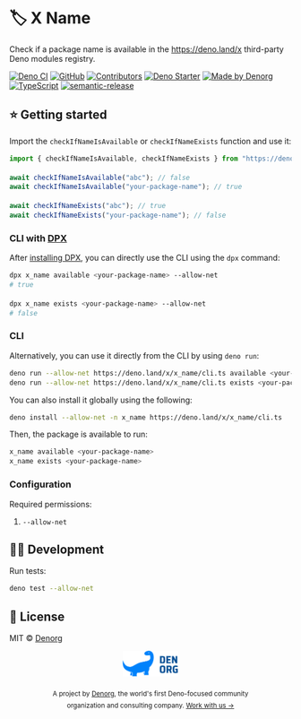 # 🏷️ X Name

Check if a package name is available in the https://deno.land/x third-party Deno modules registry.

[![Deno CI](https://github.com/denorg/x-name/workflows/Deno%20CI/badge.svg)](https://github.com/denorg/x-name/actions)
[![GitHub](https://img.shields.io/github/license/denorg/x-name)](https://github.com/denorg/x-name/blob/master/LICENSE)
[![Contributors](https://img.shields.io/github/contributors/denorg/x-name)](https://github.com/denorg/x-name/graphs/contributors)
[![Deno Starter](https://img.shields.io/badge/deno-starter-brightgreen)](https://denorg.github.io/starter/)
[![Made by Denorg](https://img.shields.io/badge/made%20by-denorg-0082fb)](https://github.com/denorg)
[![TypeScript](https://img.shields.io/badge/types-TypeScript-blue)](https://github.com/denorg/x-name)
[![semantic-release](https://img.shields.io/badge/%20%20%F0%9F%93%A6%F0%9F%9A%80-semantic--release-e10079.svg)](https://github.com/semantic-release/semantic-release)

## ⭐ Getting started

Import the `checkIfNameIsAvailable` or `checkIfNameExists` function and use it:

```ts
import { checkIfNameIsAvailable, checkIfNameExists } from "https://deno.land/x/x_name/mod.ts";

await checkIfNameIsAvailable("abc"); // false
await checkIfNameIsAvailable("your-package-name"); // true

await checkIfNameExists("abc"); // true
await checkIfNameExists("your-package-name"); // false
```

### CLI with [DPX](https://github.com/denorg/dpx)

After [installing DPX](https://github.com/denorg/dpx), you can directly use the CLI using the `dpx` command:

```bash
dpx x_name available <your-package-name> --allow-net
# true

dpx x_name exists <your-package-name> --allow-net
# false
```

### CLI

Alternatively, you can use it directly from the CLI by using `deno run`:

```bash
deno run --allow-net https://deno.land/x/x_name/cli.ts available <your-package-name>
deno run --allow-net https://deno.land/x/x_name/cli.ts exists <your-package-name>
```

You can also install it globally using the following:

```bash
deno install --allow-net -n x_name https://deno.land/x/x_name/cli.ts
```

Then, the package is available to run:

```bash
x_name available <your-package-name>
x_name exists <your-package-name>
```

### Configuration

Required permissions:

1. `--allow-net`

## 👩‍💻 Development

Run tests:

```bash
deno test --allow-net
```

## 📄 License

MIT © [Denorg](https://den.org.in)

<p align="center">
  <a href="https://den.org.in">
    <img width="100" alt="" src="https://raw.githubusercontent.com/denorg/denorg/master/logo.svg">
  </a>
</p>
<p align="center">
  <sub>A project by <a href="https://den.org.in">Denorg</a>, the world's first Deno-focused community<br>organization and consulting company. <a href="https://den.org.in">Work with us →</a></sub>
</p>
